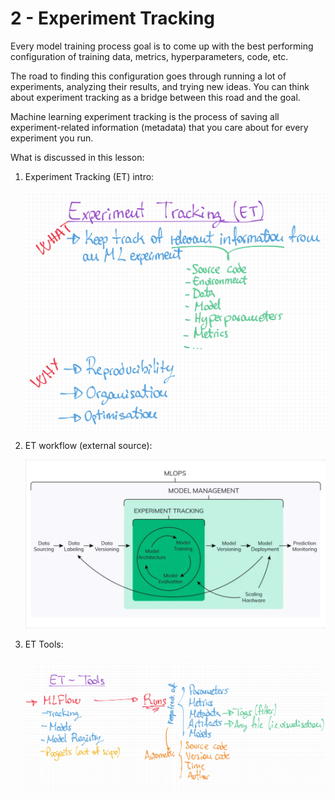 # 2 - Experiment Tracking

Every model training process goal is to come up with the best performing configuration of training data, metrics, hyperparameters, code, etc.

The road to finding this configuration goes through running a lot of experiments, analyzing their results, and trying new ideas. You can think about experiment tracking as a bridge between this road and the goal.

Machine learning experiment tracking is the process of saving all experiment-related information (metadata) that you care about for every experiment you run.

What is discussed in this lesson:

1. Experiment Tracking (ET) intro:

    ![et intro](02-experiment-tracking/experiment_tracking_intro.jpg)

2. ET workflow (external source):

    ![et workflow](02-experiment-tracking/experiment_tracking_workflow.jpg)

3. ET Tools:

    ![et tools](02-experiment-tracking/experiment_tracking_tools.jpg)
